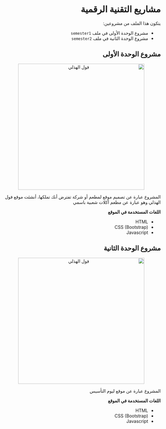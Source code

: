 <div dir="rtl">
  
# مشاريع التقنية الرقمية

يتكون هذا الملف من مشروعين:
- مشروع الوحدة الأولى في ملف `semester1`
- مشروع الوحدة الثانية في ملف `semester2`

## مشروع الوحدة الأولى
<p align="center">
  <img src="https://abdulelaha.github.io/semester1/images/logo.png" width="400" alt="فول الهذلي"/>
</p>
 المشروع عبارة عن تصميم موقع لمطعم أو شركة تفترض أنك تملكها، أنشئت موقع فول الهذلي وهو عبارة عن مطعم أكلات شعبية باسمي

**اللغات المستخدمة في الموقع**
- HTML
- CSS (Bootstrap)
- Javascript

## مشروع الوحدة الثانية
<p align="center">
  <img src="https://www.foundingday.sa/assets/asset-7.svg" width="400" alt="فول الهذلي"/>
</p>
المشروع عبارة عن موقع ليوم التأسيس

**اللغات المستخدمة في الموقع**
- HTML
- CSS (Bootstrap)
- Javascript
</div>
